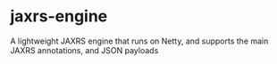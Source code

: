 # jaxrs-engine
A lightweight JAXRS engine that runs on Netty, and supports the main JAXRS annotations, and JSON payloads
